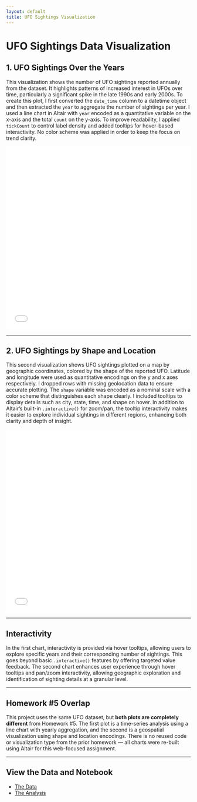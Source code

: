 ```yaml
---
layout: default
title: UFO Sightings Visualization
---
```


# UFO Sightings Data Visualization

## 1. UFO Sightings Over the Years

This visualization shows the number of UFO sightings reported annually from the dataset. It highlights patterns of increased interest in UFOs over time, particularly a significant spike in the late 1990s and early 2000s. To create this plot, I first converted the `date_time` column to a datetime object and then extracted the `year` to aggregate the number of sightings per year. I used a line chart in Altair with `year` encoded as a quantitative variable on the x-axis and the total `count` on the y-axis. To improve readability, I applied `tickCount` to control label density and added tooltips for hover-based interactivity. No color scheme was applied in order to keep the focus on trend clarity.

<iframe src="charts/chart1.html" width="100%" height="500" style="border:none;"></iframe>

---

## 2. UFO Sightings by Shape and Location

This second visualization shows UFO sightings plotted on a map by geographic coordinates, colored by the shape of the reported UFO. Latitude and longitude were used as quantitative encodings on the y and x axes respectively. I dropped rows with missing geolocation data to ensure accurate plotting. The `shape` variable was encoded as a nominal scale with a color scheme that distinguishes each shape clearly. I included tooltips to display details such as city, state, time, and shape on hover. In addition to Altair’s built-in `.interactive()` for zoom/pan, the tooltip interactivity makes it easier to explore individual sightings in different regions, enhancing both clarity and depth of insight.

<iframe src="charts/chart2.html" width="100%" height="500" style="border:none;"></iframe>

---

## Interactivity

In the first chart, interactivity is provided via hover tooltips, allowing users to explore specific years and their corresponding number of sightings. This goes beyond basic `.interactive()` features by offering targeted value feedback. The second chart enhances user experience through hover tooltips and pan/zoom interactivity, allowing geographic exploration and identification of sighting details at a granular level.

---

## Homework #5 Overlap

This project uses the same UFO dataset, but **both plots are completely different** from Homework #5. The first plot is a time-series analysis using a line chart with yearly aggregation, and the second is a geospatial visualization using shape and location encodings. There is no reused code or visualization type from the prior homework — all charts were re-built using Altair for this web-focused assignment.

---

## View the Data and Notebook

- [The Data](cleaned_ufo_data.csv)  
- [The Analysis](https://github.com/AnshDasrapuria/AnshDasrapuria.github.io/blob/main/code.ipynb)
